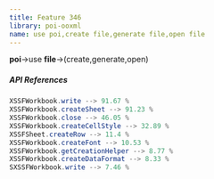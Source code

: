 ```yaml
---
title: Feature 346
library: poi-ooxml
name: use poi,create file,generate file,open file
---
```


**poi**->use **file**->(create,generate,open) 

##### API References

```java
XSSFWorkbook.write --> 91.67 %
XSSFWorkbook.createSheet --> 91.23 %
XSSFWorkbook.close --> 46.05 %
XSSFWorkbook.createCellStyle --> 32.89 %
XSSFSheet.createRow --> 11.4 %
XSSFWorkbook.createFont --> 10.53 %
XSSFWorkbook.getCreationHelper --> 8.77 %
XSSFWorkbook.createDataFormat --> 8.33 %
SXSSFWorkbook.write --> 7.46 %
```
